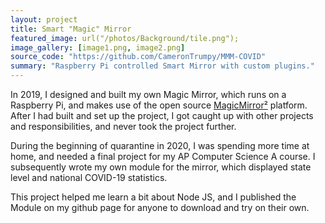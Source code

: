 ```yaml
---
layout: project
title: Smart "Magic" Mirror
featured_image: url("/photos/Background/tile.png");
image_gallery: [image1.png, image2.png]
source_code: "https://github.com/CameronTrumpy/MMM-COVID"
summary: "Raspberry Pi controlled Smart Mirror with custom plugins."
---
```

In 2019, I designed and built my own Magic Mirror, which runs on a Raspberry Pi, and makes use of the open source [MagicMirror²](https://magicmirror.builders) platform. After I had built and set up the project, I got caught up with other projects and responsibilities, and never took the project further. 
 
During the beginning of quarantine in 2020, I was spending more time at home, and needed a final project for my AP Computer Science A course. I subsequently wrote my own module for the mirror, which displayed state level and national COVID-19 statistics. 
 
This project helped me learn a bit about Node JS, and I published the Module on my github page for anyone to download and try on their own. 
